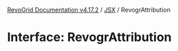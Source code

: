 [RevoGrid Documentation v4.17.2](README.md) / [JSX](Namespace.JSX.md) / RevogrAttribution

# Interface: RevogrAttribution
